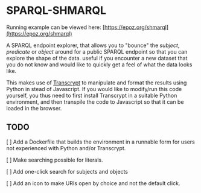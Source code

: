 # SPARQL-SHMARQL

Running example can be viewed here: [https://epoz.org/shmarql](https://epoz.org/shmarql)

A SPARQL endpoint explorer, that allows you to "bounce" the _subject_, _predicate_ or _object_ around for a public SPARQL endpoint so that you can explore the shape of the data.
useful if you encounter a new dataset that you do not know and would like to quickly get a feel of what the data looks like.

This makes use of [Transcrypt](https://www.transcrypt.org/) to manipulate and format the results using Python in stead of Javascript.
If you would like to modify/run this code yourself, you thus need to first install Transcrypt in a suitable Python environment, and then transpile the code to Javascript so that it can be loaded in the browser.

## TODO

[ ] Add a Dockerfile that builds the environment in a runnable form for users not experienced with Python and/or Transcrypt.

[ ] Make searching possible for literals.

[ ] Add one-click search for subjects and objects

[ ] Add an icon to make URIs open by choice and not the default click.
